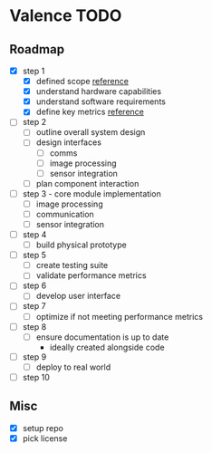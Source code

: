 # Valence TODO

## Roadmap

- [X] step 1
  - [X] defined scope [reference](/docs/roadmap/1-step.md)
  - [X] understand hardware capabilities
  - [X] understand software requirements
  - [X] define key metrics [reference](/docs/roadmap/1-step-metrics.md)
- [ ] step 2
  - [ ] outline overall system design
  - [ ] design interfaces
    - [ ] comms
    - [ ] image processing
    - [ ] sensor integration
  - [ ] plan component interaction
- [ ] step 3 - core module implementation
  - [ ] image processing
  - [ ] communication
  - [ ] sensor integration
- [ ] step 4
  - [ ] build physical prototype
- [ ] step 5
  - [ ] create testing suite
  - [ ] validate performance metrics
- [ ] step 6
  - [ ] develop user interface
- [ ] step 7
  - [ ] optimize if not meeting performance metrics
- [ ] step 8
  - [ ] ensure documentation is up to date
    - ideally created alongside code
- [ ] step 9
  - [ ] deploy to real world
- [ ] step 10

## Misc

- [X] setup repo
- [X] pick license
